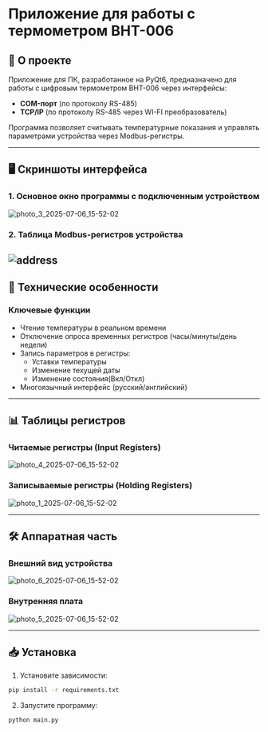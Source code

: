 # Приложение для работы с термометром BHT-006

## 📌 О проекте

Приложение для ПК, разработанное на PyQt6, предназначено для работы с цифровым термометром BHT-006 через интерфейсы:
- **COM-порт** (по протоколу RS-485)
- **TCP/IP** (по протоколу RS-485 через WI-FI преобразователь)

Программа позволяет считывать температурные показания и управлять параметрами устройства через Modbus-регистры.

---

## 🖥️ Скриншоты интерфейса

### 1. Основное окно программы с подключенным устройством
![photo_3_2025-07-06_15-52-02](https://github.com/user-attachments/assets/515e3a2c-9671-4139-97ae-0568137c9946)

### 2. Таблица Modbus-регистров устройства
![address](https://github.com/user-attachments/assets/c7c4fe98-c338-4fda-8726-0068c3cd9a67)
---

## 🔧 Технические особенности

### Ключевые функции
- Чтение температуры в реальном времени
- Отключение опроса временных регистров (часы/минуты/день недели)
- Запись параметров в регистры:
  - Уставки температуры
  - Изменение техущей даты
  - Изменение состояния(Вкл/Откл)
- Многоязычный интерфейс (русский/английский)

---

## 📊 Таблицы регистров

### Читаемые регистры (Input Registers)

![photo_4_2025-07-06_15-52-02](https://github.com/user-attachments/assets/0135efce-6f31-4a99-ab8b-f1cbc814d8ec)
### Записываемые регистры (Holding Registers)
![photo_1_2025-07-06_15-52-02](https://github.com/user-attachments/assets/220fab79-ed24-4aae-960a-305312b0d4a1)

---

## 🛠️ Аппаратная часть

### Внешний вид устройства
![photo_6_2025-07-06_15-52-02](https://github.com/user-attachments/assets/93927741-51e8-42d4-8504-6d1af95a7285)

### Внутренняя плата
![photo_5_2025-07-06_15-52-02](https://github.com/user-attachments/assets/cef2ce55-9b27-4edf-a800-67d0b29d7430)

---

## 📥 Установка

1. Установите зависимости:
```bash
pip install -r requirements.txt
```

2. Запустите программу:
```bash
python main.py
```